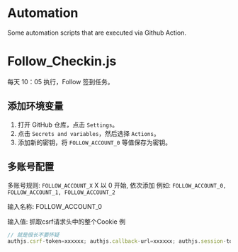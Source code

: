 # Automation
Some automation scripts that are executed via Github Action.

# Follow_Checkin.js

每天 10：05 执行，Follow 签到任务。

## 添加环境变量

1. 打开 GitHub 仓库，点击 `Settings`。
2. 点击 `Secrets and variables`，然后选择 `Actions`。
3. 添加新的密钥，将 `FOLLOW_ACCOUNT_0` 等值保存为密钥。

## 多账号配置

多账号规则: `FOLLOW_ACCOUNT_X` X 以 0 开始, 依次添加 例如: `FOLLOW_ACCOUNT_0, FOLLOW_ACCOUNT_1, FOLLOW_ACCOUNT_2`

输入名称: FOLLOW_ACCOUNT_0

输入值: 抓取csrf请求头中的整个Cookie 例

```js
// 就是很长不要怀疑
authjs.csrf-token=xxxxxx; authjs.callback-url=xxxxxx; authjs.session-token=xxxxxxx; ph_phc_EZGExxxxxxxxwEWNL_posthog=xxxxx
```




